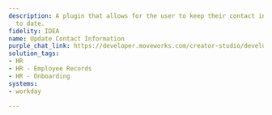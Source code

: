 ```yaml
---
description: A plugin that allows for the user to keep their contact information up
  to date.
fidelity: IDEA
name: Update Contact Information
purple_chat_link: https://developer.moveworks.com/creator-studio/developer-tools/purple-chat-builder/?workspace=%7B%22title%22%3A%22My+Workspace%22%2C%22botSettings%22%3A%7B%22name%22%3A%22%22%2C%22imageUrl%22%3A%22%22%7D%2C%22mocks%22%3A%5B%7B%22id%22%3A8613%2C%22title%22%3A%22New+Mock%22%2C%22transcript%22%3A%7B%22messages%22%3A%5B%7B%22from%22%3A%22USER%22%2C%22text%22%3A%22I+need+to+update+my+phone+number+in+Workday.%22%7D%2C%7B%22from%22%3A%22ANNOTATION%22%2C%22text%22%3A%22Triggers+the+phone+number+update+process+in+Workday.%22%7D%2C%7B%22from%22%3A%22BOT%22%2C%22text%22%3A%22Sure%2C+I+can+help+with+updating+your+phone+number+in+Workday.+Please+provide+your+new+phone+number.%22%7D%2C%7B%22from%22%3A%22USER%22%2C%22text%22%3A%22555-123-4567%22%7D%2C%7B%22from%22%3A%22BOT%22%2C%22text%22%3A%22%3Cp%3ELet%27s+confirm+your+new+phone+number+before+updating+in+Workday.%3Cbr%3E%3C%2Fp%3E%22%2C%22cards%22%3A%5B%7B%22title%22%3A%22%3Cp%3EPhone+Number+Update%3Cbr%3E%3C%2Fp%3E%22%2C%22text%22%3A%22%3Cp%3E%3Cb%3ENew+Phone+Number%3A+%3C%2Fb%3E555-123-4567%3Cbr%3E%3C%2Fp%3E%22%2C%22buttons%22%3A%5B%7B%22style%22%3A%22PRIMARY%22%2C%22text%22%3A%22Confirm+Update%22%7D%2C%7B%22text%22%3A%22Edit%22%7D%2C%7B%22text%22%3A%22Cancel%22%7D%5D%7D%5D%7D%5D%2C%22settings%22%3A%7B%22colorStyle%22%3A%22LIGHT%22%2C%22startTime%22%3A%2211%3A43%2BAM%22%2C%22defaultPerson%22%3A%22GWEN%22%2C%22editable%22%3Atrue%2C%22botName%22%3A%22%22%2C%22botImageUrl%22%3A%22%22%7D%7D%7D%5D%7D
solution_tags:
- HR
- HR - Employee Records
- HR - Onboarding
systems:
- workday

---
```

